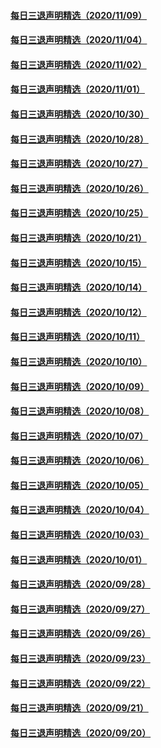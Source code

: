 #### [每日三退声明精选（2020/11/09）](master/../pages/nf3104/n12538600.md) 
#### [每日三退声明精选（2020/11/04）](master/../pages/nf3104/n12526544.md) 
#### [每日三退声明精选（2020/11/02）](master/../pages/nf3104/n12521225.md) 
#### [每日三退声明精选（2020/11/01）](master/../pages/nf3104/n12518809.md) 
#### [每日三退声明精选（2020/10/30）](master/../pages/nf3104/n12515000.md) 
#### [每日三退声明精选（2020/10/28）](master/../pages/nf3104/n12509747.md) 
#### [每日三退声明精选（2020/10/27）](master/../pages/nf3104/n12507860.md) 
#### [每日三退声明精选（2020/10/26）](master/../pages/nf3104/n12505311.md) 
#### [每日三退声明精选（2020/10/25）](master/../pages/nf3104/n12505266.md) 
#### [每日三退声明精选（2020/10/21）](master/../pages/nf3104/n12493669.md) 
#### [每日三退声明精选（2020/10/15）](master/../pages/nf3104/n12479679.md) 
#### [每日三退声明精选（2020/10/14）](master/../pages/nf3104/n12479648.md) 
#### [每日三退声明精选（2020/10/12）](master/../pages/nf3104/n12471585.md) 
#### [每日三退声明精选（2020/10/11）](master/../pages/nf3104/n12469127.md) 
#### [每日三退声明精选（2020/10/10）](master/../pages/nf3104/n12467714.md) 
#### [每日三退声明精选（2020/10/09）](master/../pages/nf3104/n12466156.md) 
#### [每日三退声明精选（2020/10/08）](master/../pages/nf3104/n12463662.md) 
#### [每日三退声明精选（2020/10/07）](master/../pages/nf3104/n12461165.md) 
#### [每日三退声明精选（2020/10/06）](master/../pages/nf3104/n12458497.md) 
#### [每日三退声明精选（2020/10/05）](master/../pages/nf3104/n12456140.md) 
#### [每日三退声明精选（2020/10/04）](master/../pages/nf3104/n12453324.md) 
#### [每日三退声明精选（2020/10/03）](master/../pages/nf3104/n12451331.md) 
#### [每日三退声明精选（2020/10/01）](master/../pages/nf3104/n12445540.md) 
#### [每日三退声明精选（2020/09/28）](master/../pages/nf3104/n12438107.md) 
#### [每日三退声明精选（2020/09/27）](master/../pages/nf3104/n12435063.md) 
#### [每日三退声明精选（2020/09/26）](master/../pages/nf3104/n12433528.md) 
#### [每日三退声明精选（2020/09/23）](master/../pages/nf3104/n12426110.md) 
#### [每日三退声明精选（2020/09/22）](master/../pages/nf3104/n12423519.md) 
#### [每日三退声明精选（2020/09/21）](master/../pages/nf3104/n12420805.md) 
#### [每日三退声明精选（2020/09/20）](master/../pages/nf3104/n12418376.md) 
